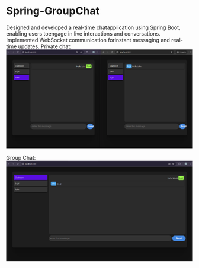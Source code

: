 # Spring-GroupChat
Designed and developed a real-time chatapplication using Spring Boot, enabling users toengage in live interactions and conversations. Implemented WebSocket communication forinstant messaging and real-time updates.
Private chat:
![alt text](image.png)

Group Chat:
![alt text](image-1.png)